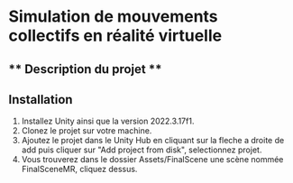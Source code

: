 # Simulation de mouvements collectifs en réalité virtuelle

## ** Description du projet **

## Installation

1. Installez Unity ainsi que la version 2022.3.17f1.
2. Clonez le projet sur votre machine.
3. Ajoutez le projet dans le Unity Hub en cliquant sur la fleche a droite de add puis cliquer sur "Add project from disk", selectionnez projet.
4. Vous trouverez dans le dossier Assets/FinalScene une scène nommée FinalSceneMR, cliquez dessus.
 
